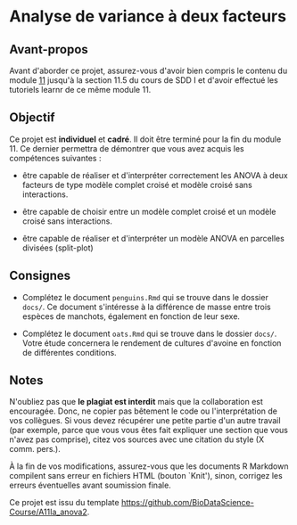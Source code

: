 # Analyse de variance à deux facteurs

## Avant-propos

Avant d'aborder ce projet, assurez-vous d'avoir bien compris le contenu du module [11](https://wp.sciviews.org/sdd-umons/?iframe=wp.sciviews.org/sdd-umons-2022/variance2.html) jusqu'à la section 11.5 du cours de SDD I et d'avoir effectué les tutoriels learnr de ce même module 11.

## Objectif

Ce projet est **individuel** et **cadré**. Il doit être terminé pour la fin du module 11. Ce dernier permettra de démontrer que vous avez acquis les compétences suivantes :

-   être capable de réaliser et d'interpréter correctement les ANOVA à deux facteurs de type modèle complet croisé et modèle croisé sans interactions.

-   être capable de choisir entre un modèle complet croisé et un modèle croisé sans interactions.

-   être capable de réaliser et d'interpréter un modèle ANOVA en parcelles divisées (split-plot)

## Consignes

-   Complétez le document `penguins.Rmd` qui se trouve dans le dossier `docs/`. Ce document s'intéresse à la différence de masse entre trois espèces de manchots, également en fonction de leur sexe.

-   Complétez le document `oats.Rmd` qui se trouve dans le dossier `docs/`. Votre étude concernera le rendement de cultures d'avoine en fonction de différentes conditions.

## Notes

N'oubliez pas que **le plagiat est interdit** mais que la collaboration est encouragée. Donc, ne copier pas bêtement le code ou l'interprétation de vos collègues. Si vous devez récupérer une petite partie d'un autre travail (par exemple, parce que vous vous êtes fait expliquer une section que vous n'avez pas comprise), citez vos sources avec une citation du style (X comm. pers.).

À la fin de vos modifications, assurez-vous que les documents R Markdown compilent sans erreur en fichiers HTML (bouton \`Knit'), sinon, corrigez les erreurs éventuelles avant soumission finale.

Ce projet est issu du template <https://github.com/BioDataScience-Course/A11Ia_anova2>.
